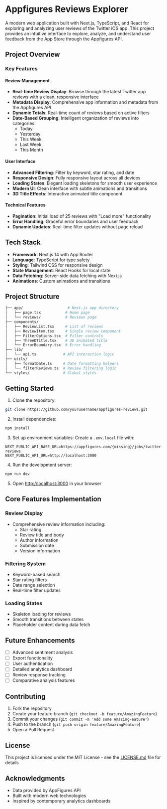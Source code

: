 # Appfigures Reviews Explorer

A modern web application built with Next.js, TypeScript, and React for exploring and analyzing user reviews of the Twitter iOS app. This project provides an intuitive interface to explore, analyze, and understand user feedback from the App Store through the Appfigures API.

## Project Overview

### Key Features

#### Review Management

- **Real-time Review Display**: Browse through the latest Twitter app reviews with a clean, responsive interface
- **Metadata Display**: Comprehensive app information and metadata from the Appfigures API
- **Dynamic Totals**: Real-time count of reviews based on active filters
- **Date-Based Grouping**: Intelligent organization of reviews into categories:
  - Today
  - Yesterday
  - This Week
  - Last Week
  - This Month

#### User Interface

- **Advanced Filtering**: Filter by keyword, star rating, and date
- **Responsive Design**: Fully responsive layout across all devices
- **Loading States**: Elegant loading skeletons for smooth user experience
- **Modern UI**: Clean interface with subtle animations and transitions
- **3D Title Effects**: Interactive animated title component

#### Technical Features

- **Pagination**: Initial load of 25 reviews with "Load more" functionality
- **Error Handling**: Graceful error boundaries and user feedback
- **Dynamic Updates**: Real-time filter updates without page reload

## Tech Stack

- **Framework**: Next.js 14 with App Router
- **Language**: TypeScript for type safety
- **Styling**: Tailwind CSS for responsive design
- **State Management**: React Hooks for local state
- **Data Fetching**: Server-side data fetching with Next.js
- **Animations**: Custom animations and transitions

## Project Structure

```bash
├── app/                    # Next.js app directory
│   ├── page.tsx           # Home page
│   └── reviews/           # Reviews page
├── components/
│   ├── ReviewList.tsx     # List of reviews
│   ├── ReviewItem.tsx     # Single review component
│   ├── FilterOptions.tsx  # Filter controls
│   ├── ThreeDTitle.tsx    # 3D animated title
│   └── ErrorBoundary.tsx  # Error handling
├── lib/
│   └── api.ts            # API interaction logic
├── utils/
│   ├── formatDate.ts     # Date formatting helpers
│   └── filterReviews.ts  # Review filtering logic
└── styles/               # Global styles
```

## Getting Started

1. Clone the repository:

```bash
git clone https://github.com/yourusername/appfigures-reviews.git
```

2. Install dependencies:

```bash
npm install
```

3. Set up environment variables:
   Create a `.env.local` file with:

```env
NEXT_PUBLIC_API_BASE_URL=https://appfigures.com/{missing}/jobs/twitter-reviews
NEXT_PUBLIC_API_URL=http://localhost:3000
```

4. Run the development server:

```bash
npm run dev
```

5. Open [http://localhost:3000](http://localhost:3000) in your browser

## Core Features Implementation

### Review Display

- Comprehensive review information including:
  - Star rating
  - Review title and body
  - Author information
  - Submission date
  - Version information

### Filtering System

- Keyword-based search
- Star rating filters
- Date range selection
- Real-time filter updates

### Loading States

- Skeleton loading for reviews
- Smooth transitions between states
- Placeholder content during data fetch

## Future Enhancements

- [ ] Advanced sentiment analysis
- [ ] Export functionality
- [ ] User authentication
- [ ] Detailed analytics dashboard
- [ ] Review response tracking
- [ ] Comparative analysis features

## Contributing

1. Fork the repository
2. Create your feature branch (`git checkout -b feature/AmazingFeature`)
3. Commit your changes (`git commit -m 'Add some AmazingFeature'`)
4. Push to the branch (`git push origin feature/AmazingFeature`)
5. Open a Pull Request

## License

This project is licensed under the MIT License - see the [LICENSE.md](LICENSE.md) file for details

## Acknowledgments

- Data provided by AppFigures API
- Built with modern web technologies
- Inspired by contemporary analytics dashboards
